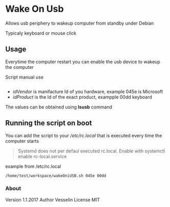 # Wake On Usb
Allows usb periphery to wakeup computer from standby under Debian

Typicaly keyboard or mouse click

## Usage 

Everytime the computer restart you can enable the usb device to wakeup the computer

Script manual use 
``` /wakeOnUSB.sh {idVendor} {idProduct}
```
 - _idVendor_ is manifacture Id of you hardware, example 045e is Microsoft
 - _idProduct_ is the Id of the exact product, exampple 00dd keyboard

The values can be obtained using __lsusb__ command 

## Running the script on boot

You can add the script to your _/etc/rc.local_ that is executed every time the computer starts
> Systemd does not per defaul executed rc.local. Enable with systemctl enable rc-local.service 

example from /etc/rc.local

```
/home/test/workspace/wakeOniUSB.sh 045e 00dd

```

### About
 
Version 1.1.2017
Author	Vesselin 
License MIT 
